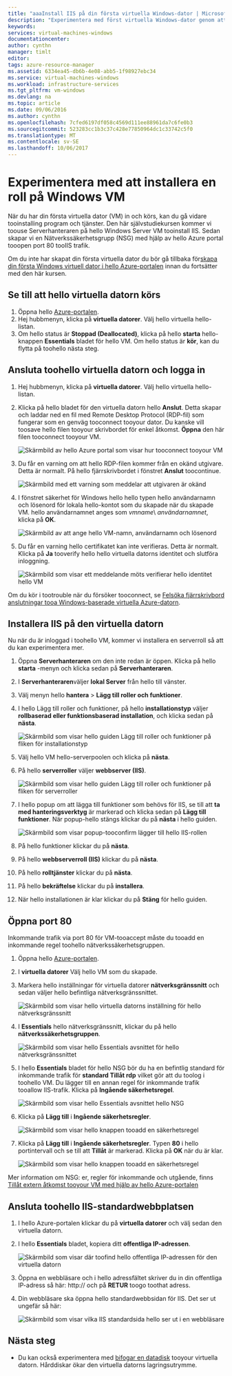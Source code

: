 ```yaml
---
title: "aaaInstall IIS på din första virtuella Windows-dator | Microsoft Docs"
description: "Experimentera med först virtuella Windows-dator genom att installera IIS och öppna port 80 med hello Azure-portalen."
keywords: 
services: virtual-machines-windows
documentationcenter: 
author: cynthn
manager: timlt
editor: 
tags: azure-resource-manager
ms.assetid: 6334ea45-db6b-4e08-abb5-1f98927ebc34
ms.service: virtual-machines-windows
ms.workload: infrastructure-services
ms.tgt_pltfrm: vm-windows
ms.devlang: na
ms.topic: article
ms.date: 09/06/2016
ms.author: cynthn
ms.openlocfilehash: 7cfed6197df058c4569d111ee88961da7c6fe0b3
ms.sourcegitcommit: 523283cc1b3c37c428e77850964dc1c33742c5f0
ms.translationtype: MT
ms.contentlocale: sv-SE
ms.lasthandoff: 10/06/2017
---
```

# <a name="experiment-with-installing-a-role-on-your-windows-vm"></a>Experimentera med att installera en roll på Windows VM
När du har din första virtuella dator (VM) in och körs, kan du gå vidare tooinstalling program och tjänster. Den här självstudiekursen kommer vi toouse Serverhanteraren på hello Windows Server VM tooinstall IIS. Sedan skapar vi en Nätverkssäkerhetsgrupp (NSG) med hjälp av hello Azure portal tooopen port 80 tooIIS trafik. 

Om du inte har skapat din första virtuella dator du bör gå tillbaka för[skapa din första Windows virtuell dator i hello Azure-portalen](../virtual-machines-windows-hero-tutorial.md?toc=%2fazure%2fvirtual-machines%2fwindows%2ftoc.json) innan du fortsätter med den här kursen.

## <a name="make-sure-hello-vm-is-running"></a>Se till att hello virtuella datorn körs
1. Öppna hello [Azure-portalen](https://portal.azure.com).
2. Hej hubbmenyn, klicka på **virtuella datorer**. Välj hello virtuella hello-listan.
3. Om hello status är **Stoppad (Deallocated)**, klicka på hello **starta** hello-knappen **Essentials** bladet för hello VM. Om hello status är **kör**, kan du flytta på toohello nästa steg.

## <a name="connect-toohello-virtual-machine-and-sign-in"></a>Ansluta toohello virtuella datorn och logga in
1. Hej hubbmenyn, klicka på **virtuella datorer**. Välj hello virtuella hello-listan.
2. Klicka på hello bladet för den virtuella datorn hello **Anslut**. Detta skapar och laddar ned en fil med Remote Desktop Protocol (RDP-fil) som fungerar som en genväg tooconnect tooyour dator. Du kanske vill toosave hello filen tooyour skrivbordet för enkel åtkomst. **Öppna** den här filen tooconnect tooyour VM.
   
    ![Skärmbild av hello Azure portal som visar hur tooconnect tooyour VM](./media/hero-role/connect.png)
3. Du får en varning om att hello RDP-filen kommer från en okänd utgivare. Detta är normalt. På hello fjärrskrivbordet i fönstret **Anslut** toocontinue.
   
    ![Skärmbild med ett varning som meddelar att utgivaren är okänd](./media/hero-role/rdp-warn.png)
4. I fönstret säkerhet för Windows hello hello typen hello användarnamn och lösenord för lokala hello-kontot som du skapade när du skapade VM. hello användarnamnet anges som *vmname*&#92; *användarnamnet*, klicka på **OK**.
   
    ![Skärmbild av att ange hello VM-namn, användarnamn och lösenord](./media/hero-role/credentials.png)
5. Du får en varning hello certifikatet kan inte verifieras. Detta är normalt. Klicka på **Ja** tooverify hello hello virtuella datorns identitet och slutföra inloggning.
   
   ![Skärmbild som visar ett meddelande möts verifierar hello identitet hello VM](./media/hero-role/cert-warning.png)

Om du kör i tootrouble när du försöker tooconnect, se [Felsöka fjärrskrivbord anslutningar tooa Windows-baserade virtuella Azure-datorn](troubleshoot-rdp-connection.md?toc=%2fazure%2fvirtual-machines%2fwindows%2ftoc.json).

## <a name="install-iis-on-your-vm"></a>Installera IIS på den virtuella datorn
Nu när du är inloggad i toohello VM, kommer vi installera en serverroll så att du kan experimentera mer.

1. Öppna **Serverhanteraren** om den inte redan är öppen. Klicka på hello **starta** -menyn och klicka sedan på **Serverhanteraren**.
2. I **Serverhanteraren**väljer **lokal Server** från hello till vänster. 
3. Välj menyn hello **hantera** > **Lägg till roller och funktioner**.
4. I hello Lägg till roller och funktioner, på hello **installationstyp** väljer **rollbaserad eller funktionsbaserad installation**, och klicka sedan på **nästa**.
   
    ![Skärmbild som visar hello guiden Lägg till roller och funktioner på fliken för installationstyp](./media/hero-role/role-wizard.png)
5. Välj hello VM hello-serverpoolen och klicka på **nästa**.
6. På hello **serverroller** väljer **webbserver (IIS)**.
   
    ![Skärmbild som visar hello guiden Lägg till roller och funktioner på fliken för serverroller](./media/hero-role/add-iis.png)
7. I hello popup om att lägga till funktioner som behövs för IIS, se till att **ta med hanteringsverktyg** är markerad och klicka sedan på **Lägg till funktioner**. När popup-hello stängs klickar du på **nästa** i hello guiden.
   
    ![Skärmbild som visar popup-tooconfirm lägger till hello IIS-rollen](./media/hero-role/confirm-add-feature.png)
8. På hello funktioner klickar du på **nästa**.
9. På hello **webbserverroll (IIS)** klickar du på **nästa**. 
10. På hello **rolltjänster** klickar du på **nästa**. 
11. På hello **bekräftelse** klickar du på **installera**. 
12. När hello installationen är klar klickar du på **Stäng** för hello guiden.

## <a name="open-port-80"></a>Öppna port 80
Inkommande trafik via port 80 för VM-tooaccept måste du tooadd en inkommande regel toohello nätverkssäkerhetsgruppen. 

1. Öppna hello [Azure-portalen](https://portal.azure.com).
2. I **virtuella datorer** Välj hello VM som du skapade.
3. Markera hello inställningar för virtuella datorer **nätverksgränssnitt** och sedan väljer hello befintliga nätverksgränssnittet.
   
    ![Skärmbild som visar hello virtuella datorns inställning för hello nätverksgränssnitt](./media/hero-role/network-interface.png)
4. I **Essentials** hello nätverksgränssnitt, klickar du på hello **nätverkssäkerhetsgruppen**.
   
    ![Skärmbild som visar hello Essentials avsnittet för hello nätverksgränssnittet](./media/hero-role/select-nsg.png)
5. I hello **Essentials** bladet för hello NSG bör du ha en befintlig standard för inkommande trafik för **standard Tillåt rdp** vilket gör att du toolog i toohello VM. Du lägger till en annan regel för inkommande trafik tooallow IIS-trafik. Klicka på **Ingående säkerhetsregel**.
   
    ![Skärmbild som visar hello Essentials avsnittet hello NSG](./media/hero-role/inbound.png)
6. Klicka på **Lägg till** i **Ingående säkerhetsregler**.
   
    ![Skärmbild som visar hello knappen tooadd en säkerhetsregel](./media/hero-role/add-rule.png)
7. Klicka på **Lägg till** i **Ingående säkerhetsregler**. Typen **80** i hello portintervall och se till att **Tillåt** är markerad. Klicka på **OK** när du är klar.
   
    ![Skärmbild som visar hello knappen tooadd en säkerhetsregel](./media/hero-role/port-80.png)

Mer information om NSG: er, regler för inkommande och utgående, finns [Tillåt extern åtkomst tooyour VM med hjälp av hello Azure-portalen](nsg-quickstart-portal.md?toc=%2fazure%2fvirtual-machines%2fwindows%2ftoc.json)

## <a name="connect-toohello-default-iis-website"></a>Ansluta toohello IIS-standardwebbplatsen
1. I hello Azure-portalen klickar du på **virtuella datorer** och välj sedan den virtuella datorn.
2. I hello **Essentials** bladet, kopiera ditt **offentliga IP-adressen**.
   
    ![Skärmbild som visar där toofind hello offentliga IP-adressen för den virtuella datorn](./media/hero-role/ipaddress.png)
3. Öppna en webbläsare och i hello adressfältet skriver du in din offentliga IP-adress så här: http://<publicIPaddress> och på **RETUR** toogo toothat adress.
4. Din webbläsare ska öppna hello standardwebbsidan för IIS. Det ser ut ungefär så här:
   
    ![Skärmbild som visar vilka IIS standardsida hello ser ut i en webbläsare](./media/hero-role/iis-default.png)

## <a name="next-steps"></a>Nästa steg
* Du kan också experimentera med [bifogar en datadisk](attach-disk-portal.md?toc=%2fazure%2fvirtual-machines%2fwindows%2ftoc.json) tooyour virtuella datorn. Hårddiskar ökar den virtuella datorns lagringsutrymme.

